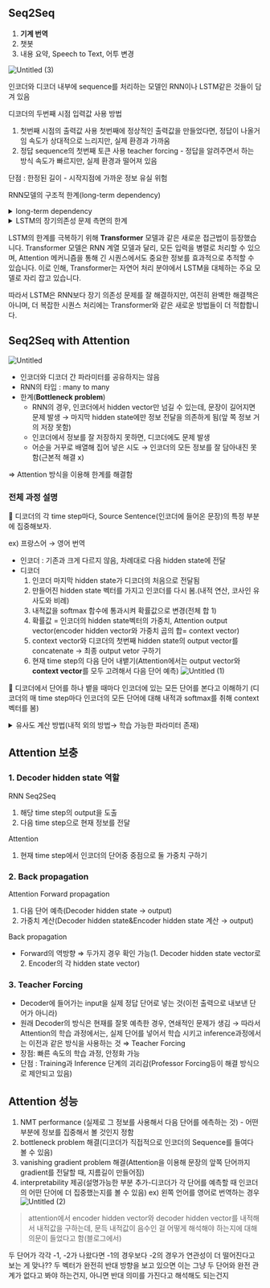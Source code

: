 ## Seq2Seq

1. **기계 번역**
2. 챗봇
3. 내용 요약, Speech to Text, 어투 변경
   
![Untitled (3)](https://github.com/user-attachments/assets/24a2a118-1b6a-41a9-ad1f-a87031843a4b)


인코더와 디코더 내부에 sequence를 처리하는 모델인 RNN이나 LSTM같은 것들이 담겨 있음

디코더의 두번째 시점 입력값 사용 방법

1. 첫번째 시점의 출력값 사용
첫번째에 정상적인 출력값을 만들었다면, 정답이 나올거임
속도가 상대적으로 느리지만, 실제 환경과 가까움
2. 정답 sequence의 첫번째 토큰 사용
teacher forcing - 정답을 알려주면서 하는 방식
속도가 빠르지만, 실제 환경과 떨어져 있음

단점 : 한정된 길이 - 시작지점에 가까운 정보 유실 위험

RNN모델의 구조적 한계(long-term dependency)
<details><summary>long-term dependency

</summary>
RNN 모델은 시간 순서에 따라 데이터를 처리하면서, 각 시점에서의 상태(hidden state)가 이전 시점의 상태에 의존합니다. 이론적으로는, RNN이 긴 시퀀스에서도 앞서 나온 정보를 기억하고 이를 활용할 수 있어야 하지만, 실제로는 그렇지 않습니다.

**기울기 소실(Vanishing Gradient)**: 역전파를 통해 학습이 이루어지는데, 이 과정에서 시퀀스가 길어질수록 초기 단계의 정보는 점차 사라지게 됩니다. 즉, 오래된 정보는 모델이 잘 기억하지 못하게 되어, 장기적인 의존성을 학습하기 어렵습니다.

**기울기 폭발(Exploding Gradient)**: 반대로, 기울기 값이 점점 커져서 숫자가 폭발적으로 증가하는 현상도 발생할 수 있습니다. 이 경우, 학습이 불안정해지며 모델이 제대로 작동하지 않을 수 있습니다.
    
이러한 문제로 인해, RNN은 긴 시퀀스에서 장기적인 패턴을 학습하는 데 어려움을 겪습니다.
    
이러한 한계를 극복하기 위해 LSTM(Long Short-Term Memory)와 GRU(Gated Recurrent Unit)와 같은 구조가 제안되었습니다. 이들은 RNN의 확장된 모델로, 중요한 정보를 더 오래 기억하고 필요하지 않은 정보를 잊는 메커니즘을 통해 장기 의존성 문제를 완화할 수 있습니다.

이와 같은 구조적 한계 때문에, RNN은 상대적으로 짧은 시퀀스 데이터를 처리하는 데 더 적합하며, 장기 의존성을 요구하는 작업에는 LSTM이나 GRU 같은 대안이 더 효과적입니다.
</details>    
<details><summary>LSTM의 장기의존성 문제 측면의 한계
</summary>       
    LSTM은 셀 상태(cell state)와 게이트 메커니즘(입력 게이트, 삭제 게이트, 출력 게이트)을 도입하여 중요한 정보를 선택적으로 기억하거나 잊을 수 있도록 설계되었습니다. 이러한 구조 덕분에 일반적인 RNN에 비해 장기 의존성을 더 잘 학습할 수 있습니다.
    
그러나 LSTM도 다음과 같은 한계를 가지고 있습니다:
    
1. **장기 시퀀스의 한계**: LSTM이 RNN보다 더 긴 시퀀스를 처리할 수 있지만, 시퀀스가 매우 길어질 경우 여전히 초기 정보의 손실이 발생할 수 있습니다. 이로 인해, 아주 긴 시퀀스에서는 여전히 장기 의존성 문제에 직면할 수 있습니다.
2. **계산 복잡도**: LSTM은 복잡한 게이트 구조를 가지므로, RNN보다 계산 비용이 높습니다. 이로 인해 매우 긴 시퀀스를 처리하거나 대규모 데이터셋을 학습할 때는 학습 속도가 느려질 수 있습니다.
3. **학습의 어려움**: LSTM은 RNN보다 더 복잡한 구조로 인해 학습이 더 어려울 수 있습니다. 특히, 하이퍼파라미터 튜닝이 어렵고, 최적화가 복잡할 수 있습니다.
</details>    

LSTM의 한계를 극복하기 위해 **Transformer** 모델과 같은 새로운 접근법이 등장했습니다. Transformer 모델은 RNN 계열 모델과 달리, 모든 입력을 병렬로 처리할 수 있으며, Attention 메커니즘을 통해 긴 시퀀스에서도 중요한 정보를 효과적으로 추적할 수 있습니다. 이로 인해, Transformer는 자연어 처리 분야에서 LSTM을 대체하는 주요 모델로 자리 잡고 있습니다.

따라서 LSTM은 RNN보다 장기 의존성 문제를 잘 해결하지만, 여전히 완벽한 해결책은 아니며, 더 복잡한 시퀀스 처리에는 Transformer와 같은 새로운 방법들이 더 적합합니다.

## Seq2Seq with Attention

![Untitled](https://github.com/user-attachments/assets/96d7426e-fcf8-461a-81d6-f6baee2d5774)

- 인코더와 디코더 간 파라미터를 공유하지는 않음
- RNN의 타입 : many to many
- 한계(**Bottleneck problem**)
    - RNN의 경우, 인코더에서 hidden vector만 넘길 수 있는데, 문장이 길어지면 문제 발생
    → 마지막 hidden state에만 정보 전달을 의존하게 됨(앞 쪽 정보 거의 저장 못함)
    - 인코더에서 정보를 잘 저장하지 못하면, 디코더에도 문제 발생
    - 어순을 거꾸로 배열해 집어 넣은 시도 → 인코더의 모든 정보를 잘 담아내진 못함(근본적 해결 x)

⇒ Attention 방식을 이용해 한계를 해결함

### 전체 과정 설명

📎 디코더의 각 time step마다, Source Sentence(인코더에 들어온 문장)의 특정 부분에 집중해보자.

ex) 프랑스어 → 영어 번역

- 인코더 : 기존과 크게 다르지 않음, 차례대로 다음 hidden state에 전달
- 디코더
    1. 인코더 마지막 hidden state가 디코더의 처음으로 전달됨
    2. 만들어진 hidden state 벡터를 가지고 인코더를 다시 봄.(내적 연산, 코사인 유사도와 비례)
    3. 내적값을 softmax 함수에 통과시켜 확률값으로 변경(전체 합 1)
    4. 확률값 = 인코더의 hidden state벡터의 가중치, Attention output vector(encoder hidden vector와 가중치 곱의 합= context vector)
    5. context vector와 디코더의 첫번째 hidden state의 output vector를 concatenate
    → 최종 output vetor 구하기
    6. 현재 time step의 다음 단어 내뱉기(Attention에서는 output vector와 **context vector**를 모두 고려해서 다음 단어 예측)
    ![Untitled (1)](https://github.com/user-attachments/assets/5c23c3d1-be2b-4b1e-812b-00db66099e65)
    

📎 디코더에서 단어를 하나 뱉을 때마다 인코더에 있는 모든 단어를 본다고 이해하기
(디코더의 매 time step마다 인코더의 모든 단어에 대해 내적과 softmax를 취해 context 벡터를 봄)

<details><summary>유사도 계산 방법(내적 외의 방법→ 학습 가능한 파라미터 존재)

</summary> 

1. Generalized dot product

   내적과 달리, 두 벡터 사이에 가중치 행렬이 하나 더 추가됨
![Untitled (4)](https://github.com/user-attachments/assets/82926d01-466f-483c-aee3-21b54edb789d)
![Untitled](https://github.com/user-attachments/assets/16db477b-4c9a-4b8a-aa67-c8a3c5c91750)

3. Concatenation

   두 벡터를 concat한 뒤에 행렬 변환하여 score를 구하는 방법
   ![Untitled (5)](https://github.com/user-attachments/assets/8f953d43-7d5c-459e-a13b-c8a400ca93d4)

</details>    
        

## Attention 보충

### 1. Decoder hidden state 역할

RNN Seq2Seq

1. 해당 time step의 output을 도출
2. 다음 time step으로 현재 정보를 전달

Attention

1. 현재 time step에서 인코더의 단어중 중점으로 둘 가중치 구하기

### 2. Back propagation

Attention Forward propagation

1. 다음 단어 예측(Decoder hidden state → output)
2. 가중치 계산(Decoder hidden state&Encoder hidden state 계산 → output)

Back propagation

- Forward의 역방향 ⇒ 두가지 경우 확인 가능(1. Decoder hidden state vector로 2. Encoder의 각 hidden state vector)

### 3. Teacher Forcing

- Decoder에 들어가는 input을 실제 정답 단어로 넣는 것(이전 출력으로 내보낸 단어가 아니라)
- 원래 Decoder의 방식은 현재를 잘못 예측한 경우, 연쇄적인 문제가 생김
→  따라서 Attention의 학습 과정에서는, 실제 단어를 넣어서 학습 시키고 inference과정에서는 이전과 같은 방식을 사용하는 것 ⇒ Teacher Forcing
- 장점: 빠른 속도의 학습 과정, 안정화 가능
- 단점 : Training과 Inference 단계의 괴리감(Professor Forcing등이 해결 방식으로 제안되고 있음)

## Attention 성능

1. NMT performance (실제로 그 정보를 사용해서 다음 단어를 에측하는 것) - 어떤 부분에 정보를 집중해서 볼 것인지 정함
2. bottleneck problem 해결(디코더가 직접적으로 인코더의 Sequence를 들여다 볼 수 있음)
3. vanishing gradient problem 해결(Attention을 이용해 문장의 앞쪽 단어까지 gradient를 전달할 때, 지름길이 만들어짐)
4. interpretability 제공(설명가능한 부분 추가-디코더가 각 단어를 예측할 때 인코더의 어떤 단어에 더 집중했는지를 볼 수 있음)
ex) 왼쪽 언어를 영어로 번역하는 경우
![Untitled (2)](https://github.com/user-attachments/assets/fe2d70bd-313a-4c2c-ba36-ca21f5040604)

> attention에서 encoder hidden vector와 decoder hidden vector를 내적해서 내적값을 구하는데, 문득 내적값이 음수인 걸 어떻게 해석해야 하는지에 대해 의문이 들었다고 함(블로그에서)
> 

두 단어가 각각 -1, -2가 나왔다면 -1의 경우보다 -2의 경우가 연관성이 더 떨어진다고 보는 게 맞나?? 두 벡터가 완전히 반대 방향을 보고 있으면 이는 그냥 두 단어와 완전 관계가 없다고 봐야 하는건지, 아니면 반대 의미를 가진다고 해석해도 되는건지

